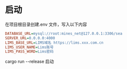 # 启动

在项目根目录创建.env 文件，写入以下内容

```ini
DATABASE_URL=mysql://root:mines_net@127.0.0.1:3306/sea
SERVER_URL=0.0.0.0:4000
LIMS_BASE_URL=LIMS域名 https://lims.xxx.com.cn
LIMS_USER_NAME=Lims账号
LIMS_PASS_WORD=Lims密码
```

cargo run --release 启动
